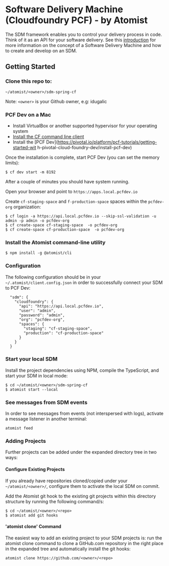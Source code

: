 # Software Delivery Machine (Cloudfoundry PCF) - by Atomist

The SDM framework enables you to control your delivery process in
code.  Think of it as an API for your software delivery.  See this
[introduction][atomist-doc] for more information on the concept of a
Software Delivery Machine and how to create and develop on an SDM.

[atomist-doc]: https://docs.atomist.com/ (Atomist Documentation)

## Getting Started

### Clone this repo to:

```
~/atomist/<owner>/sdm-spring-cf
```
Note: `<owner>` is your Github owner, e.g: idugalic

### PCF Dev on a Mac

 - Install VirtualBox or another supported hypervisor for your operating system
 - [Install the CF command line client](https://pivotal.io/platform/pcf-tutorials/getting-started-with-pivotal-cloud-foundry-dev/install-the-cf-cli)
 - Install the [PCF Dev](https://pivotal.io/platform/pcf-tutorials/getting-started-wit  h-pivotal-cloud-foundry-dev/install-pcf-dev)

Once the installation is complete, start PCF Dev (you can set the memory limits):
```
$ cf dev start -m 8192
```

After a couple of minutes you should have system running. 

Open your browser and point to `https://apps.local.pcfdev.io`

Create `cf-staging-space` and `f-production-space` spaces within the `pcfdev-org` organization:

```
$ cf login -a https://api.local.pcfdev.io --skip-ssl-validation -u admin -p admin -o pcfdev-org
$ cf create-space cf-staging-space  -o pcfdev-org
$ cf create-space cf-production-space  -o pcfdev-org
```

### Install the Atomist command-line utility

```
$ npm install -g @atomist/cli
```

### Configuration
The following configuration should be in your `~/.atomist/client.config.json` in order to successfully connect your SDM to PCF Dev:
```
  "sdm": {
    "cloudfoundry": {
      "api": "https://api.local.pcfdev.io",
      "user": "admin",
      "password": "admin",
      "org": "pcfdev-org",
      "spaces": {
        "staging": "cf-staging-space",
        "production": "cf-production-space"
      }
    }
  }

```

### Start your local SDM

Install the project dependencies using NPM, compile the TypeScript, and start your SDM in local mode:
```
$ cd ~/atomist/<owner>/sdm-spring-cf
$ atomist start --local
```

### See messages from SDM events

In order to see messages from events (not interspersed with logs), activate a message listener in another terminal:
```
atomist feed
```

### Adding Projects

Further projects can be added under the expanded directory tree in two ways:

#### Configure Existing Projects
If you already have repositories cloned/copied under your `~/atomist/<owner>/`, configure them to activate the local SDM on commit.

Add the Atomist git hook to the existing git projects within this directory structure by running the following command/s:
```
$ cd ~/atomist/<owner>/<repo>
$ atomist add git hooks
```
#### 'atomist clone' Command
The easiest way to add an existing project to your SDM projects is: run the atomist clone command to clone a GitHub.com repository in the right place in the expanded tree and automatically install the git hooks:

`atomist clone https://github.com/<owner>/<repo>`
